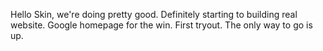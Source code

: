 Hello Skin, we're doing pretty good. Definitely starting to building real website. Google homepage for the win. First tryout. The only way to go is up.